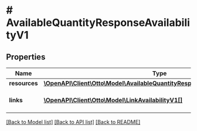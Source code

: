 # # AvailableQuantityResponseAvailabilityV1

## Properties

Name | Type | Description | Notes
------------ | ------------- | ------------- | -------------
**resources** | [**\OpenAPI\Client\Otto\Model\AvailableQuantityResponseAvailabilityV1Resources**](AvailableQuantityResponseAvailabilityV1Resources.md) |  |
**links** | [**\OpenAPI\Client\Otto\Model\LinkAvailabilityV1[]**](LinkAvailabilityV1.md) | contains links to the next page |

[[Back to Model list]](../../README.md#models) [[Back to API list]](../../README.md#endpoints) [[Back to README]](../../README.md)
